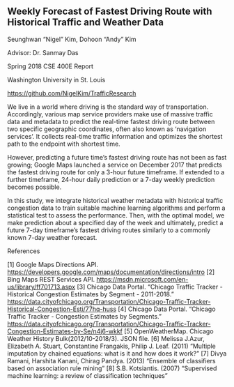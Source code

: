 ## Weekly Forecast of Fastest Driving Route with Historical Traffic and Weather Data

Seunghwan “Nigel” Kim, Dohoon “Andy” Kim

Advisor: Dr. Sanmay Das

Spring 2018 CSE 400E Report

Washington University in St. Louis

https://github.com/NigelKim/TrafficResearch

   We live in a world where driving is the standard way of transportation. Accordingly, various map service providers make use of massive traffic data and metadata to predict the real-time fastest driving route between two specific geographic coordinates, often also known as ‘navigation services’.  It collects real-time traffic information and optimizes the shortest path to the endpoint with shortest time.
   
  However, predicting a future time’s fastest driving route has not been as fast growing; Google Maps launched a service on December 2017 that predicts the fastest driving route for only a 3-hour future timeframe. If extended to a further timeframe, 24-hour daily prediction or a 7-day weekly prediction becomes possible.
  
   In this study, we integrate historical weather metadata with historical traffic congestion data to train suitable machine learning algorithms and perform a statistical test to assess the performance. Then, with the optimal model, we make prediction about a specified day of the week and ultimately, predict a future 7-day timeframe’s fastest driving routes similarly to a commonly known 7-day weather forecast.

References

[1]	Google Maps Directions API. https://developers.google.com/maps/documentation/directions/intro 
[2]	Bing Maps REST Services API. https://msdn.microsoft.com/en-us/library/ff701713.aspx 
[3]	Chicago Data Portal. “Chicago Traffic Tracker - Historical Congestion Estimates by Segment - 2011-2018.” https://data.cityofchicago.org/Transportation/Chicago-Traffic-Tracker-Historical-Congestion-Esti/77hq-huss 
[4]	Chicago Data Portal. “Chicago Traffic Tracker - Congestion Estimates by Segments.” https://data.cityofchicago.org/Transportation/Chicago-Traffic-Tracker-Congestion-Estimates-by-Se/n4j6-wkkf 
[5]	OpenWeatherMap. Chicago Weather History Bulk(2012/10-2018/3). JSON file. 
[6]	Melissa J.Azur, Elizabeth A. Stuart, Constantine Frangakis, Philip J. Leaf. (2011) “Multiple imputation by chained equations: what is it and how does it work?”
[7]	Divya Ramani, Harshita Kanani, Chirag Pandya. (2013) “Ensemble of classifiers based on association rule mining”
[8]	S.B. Kotsiantis. (2007) “Supervised machine learning: a review of classification techniques”

